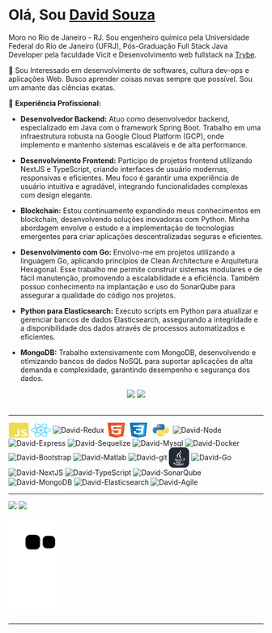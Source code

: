 # Olá, Sou [David Souza](https://www.linkedin.com/in/david-abc-souza/)

Moro no Rio de Janeiro - RJ. Sou engenheiro químico pela Universidade Federal do Rio de Janeiro (UFRJ), Pós-Graduação Full Stack Java Developer pela faculdade Vicit e Desenvolvimento web fullstack na [Trybe](https://www.betrybe.com/).

👀 Sou Interessado em desenvolvimento de softwares, cultura dev-ops e aplicações Web. Busco aprender coisas novas sempre que possível. Sou um amante das ciências exatas.

🌱 **Experiência Profissional:**

- **Desenvolvedor Backend:** Atuo como desenvolvedor backend, especializado em Java com o framework Spring Boot. Trabalho em uma infraestrutura robusta na Google Cloud Platform (GCP), onde implemento e mantenho sistemas escaláveis e de alta performance.
  
- **Desenvolvimento Frontend:** Participo de projetos frontend utilizando NextJS e TypeScript, criando interfaces de usuário modernas, responsivas e eficientes. Meu foco é garantir uma experiência de usuário intuitiva e agradável, integrando funcionalidades complexas com design elegante.
  
- **Blockchain:** Estou continuamente expandindo meus conhecimentos em blockchain, desenvolvendo soluções inovadoras com Python. Minha abordagem envolve o estudo e a implementação de tecnologias emergentes para criar aplicações descentralizadas seguras e eficientes.

- **Desenvolvimento com Go:** Envolvo-me em projetos utilizando a linguagem Go, aplicando princípios de Clean Architecture e Arquitetura Hexagonal. Esse trabalho me permite construir sistemas modulares e de fácil manutenção, promovendo a escalabilidade e a eficiência. Também possuo conhecimento na implantação e uso do SonarQube para assegurar a qualidade do código nos projetos.

- **Python para Elasticsearch:** Executo scripts em Python para atualizar e gerenciar bancos de dados Elasticsearch, assegurando a integridade e a disponibilidade dos dados através de processos automatizados e eficientes.

- **MongoDB:** Trabalho extensivamente com MongoDB, desenvolvendo e otimizando bancos de dados NoSQL para suportar aplicações de alta demanda e complexidade, garantindo desempenho e segurança dos dados.

<div align="center">
  <a href="https://github.com/dabcsouza"> </a>
  <img height="180em" src="https://github-readme-stats.vercel.app/api?username=dabcsouza&show_icons=true&theme=dracula&include_all_commits=true&count_private=true"/>
  <img height="180em" src="https://github-readme-stats.vercel.app/api/top-langs/?username=dabcsouza&layout=compact&langs_count=7&theme=dracula"/>
</div>

<div><br><hr />
  <img align="center" alt="David-Js" height="30" width="40" src="https://raw.githubusercontent.com/devicons/devicon/master/icons/javascript/javascript-plain.svg">
  <img align="center" alt="David-React" height="30" width="40" src="https://raw.githubusercontent.com/devicons/devicon/master/icons/react/react-original.svg">
  <img align="center" alt="David-Redux" height="30" width="40" src="https://cdn.jsdelivr.net/gh/devicons/devicon/icons/redux/redux-original.svg">
  <img align="center" alt="David-HTML" height="30" width="40" src="https://raw.githubusercontent.com/devicons/devicon/master/icons/html5/html5-original.svg">
  <img align="center" alt="David-CSS" height="30" width="40" src="https://raw.githubusercontent.com/devicons/devicon/master/icons/css3/css3-original.svg">
  <img align="center" alt="David-Python" height="30" width="40" src="https://raw.githubusercontent.com/devicons/devicon/master/icons/python/python-original.svg">
  <img align="center" alt="David-Node" height="60" width="50" src="https://cdn.jsdelivr.net/gh/devicons/devicon/icons/nodejs/nodejs-original-wordmark.svg">
  <br />
  <img align="center" alt="David-Express" height="30" width="40" src="https://cdn.jsdelivr.net/gh/devicons/devicon/icons/express/express-original.svg" />
  <img align="center" alt="David-Sequelize" height="30" width="40" src="https://cdn.jsdelivr.net/gh/devicons/devicon/icons/sequelize/sequelize-original.svg" />
  <img align="center" alt="David-Mysql" height="70" width="70" src="https://cdn.jsdelivr.net/gh/devicons/devicon/icons/mysql/mysql-original-wordmark.svg" />
  <img align="center" alt="David-Docker" height="40" width="40" margin="10" src="https://cdn.jsdelivr.net/gh/devicons/devicon/icons/docker/docker-original-wordmark.svg" />
  <img align="center" alt="David-Bootstrap" height="40" width="40" src="https://cdn.jsdelivr.net/gh/devicons/devicon/icons/bootstrap/bootstrap-original.svg" />
  <img align="center" alt="David-Matlab" height="40" width="40" src="https://cdn.jsdelivr.net/gh/devicons/devicon/icons/matlab/matlab-original.svg" />
  <img align="center" alt="David-git" height="40" width="40" src="https://cdn.jsdelivr.net/gh/devicons/devicon/icons/git/git-plain.svg" />
  <img align="center" alt="David-java" height="40" width="40" src="https://github.com/tandpfun/skill-icons/blob/main/icons/Java-Dark.svg" />
  <img align="center" alt="David-Go" height="40" width="40" src="https://cdn.jsdelivr.net/gh/devicons/devicon/icons/go/go-original.svg" />
  <img align="center" alt="David-NextJS" height="40" width="40" src="https://cdn.jsdelivr.net/gh/devicons/devicon/icons/nextjs/nextjs-original.svg" />
  <img align="center" alt="David-TypeScript" height="40" width="40" src="https://cdn.jsdelivr.net/gh/devicons/devicon/icons/typescript/typescript-original.svg" />
  <img align="center" alt="David-SonarQube" height="40" width="40" src="https://cdn.jsdelivr.net/gh/devicons/devicon/icons/sonarqube/sonarqube-original.svg" />
  <img align="center" alt="David-MongoDB" height="40" width="40" src="https://cdn.jsdelivr.net/gh/devicons/devicon/icons/mongodb/mongodb-original.svg" />
  <img align="center" alt="David-Elasticsearch" height="40" width="40" src="https://cdn.jsdelivr.net/gh/devicons/devicon/icons/elasticsearch/elasticsearch-original.svg" />
  <img align="center" alt="David-Agile" height="30" width="40" src="https://cdn.jsdelivr.net/gh/devicons/devicon/icons/agile/agile-original.svg" />
<br />
<hr />
<div> 
  <a href = "mailto:dabcs01@gmail.com"><img src="https://img.shields.io/badge/-Gmail-%23333?style=for-the-badge&logo=gmail&logoColor=white" target="_blank"></a>
  <a href="https://www.linkedin.com/in/david-abc-souza" target="_blank"><img src="https://img.shields.io/badge/-LinkedIn-%230077B5?style=for-the-badge&logo=linkedin&logoColor=white" target="_blank"></a> 
 
  ![Snake animation](https://github.com/dabcsouza/dabcsouza/blob/output/github-contribution-grid-snake.svg)
 
</div>
<hr />
<br />
